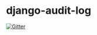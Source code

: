 # django-audit-log

[![Gitter](https://badges.gitter.im/Join%20Chat.svg)](https://gitter.im/Atomidata/django-audit-log?utm_source=badge&utm_medium=badge&utm_campaign=pr-badge&utm_content=badge)